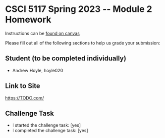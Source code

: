 # CSCI 5117 Spring 2023 -- Module 2 Homework


Instructions can be [found on canvas](https://canvas.umn.edu/courses/355584/pages/homework-2)

Please fill out all of the following sections to help us grade your submission:

## Student (to be completed individually)

* Andrew Hoyle, hoyle020

## Link to Site

<https://TODO.com/>

## Challenge Task

* I started the challenge task: [yes]
* I completed the challenge task: [yes]

